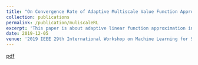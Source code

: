 ```yaml
---
title: "On Convergence Rate of Adaptive Multiscale Value Function Approximation for Reinforcement Learning"
collection: publications
permalink: /publication/muliscaleRL
excerpt: 'This paper is about adaptive linear function approximation in reinforcement leanring, which incorporates multi-resolution analysis and best M-term approximation'
date: 2019-12-05
venue: '2019 IEEE 29th International Workshop on Machine Learning for Signal Processing (MLSP)'
---
```

[pdf](https://doi.org/10.1109/MLSP.2019.8918816)
